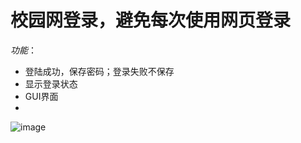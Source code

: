 # 校园网登录，避免每次使用网页登录
*功能*：
- 登陆成功，保存密码；登录失败不保存
- 显示登录状态
- GUI界面
- 
![image](https://user-images.githubusercontent.com/20124029/112407264-be079480-8d50-11eb-8ec7-aab3b42e82a5.png)
